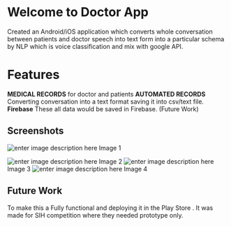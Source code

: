# Welcome to Doctor App

Created an Android/iOS application which converts whole conversation between patients and doctor speech into text form into a particular schema by NLP which is voice classification and mix with google API.


# Features
**MEDICAL RECORDS** for doctor and patients
**AUTOMATED RECORDS** Converting conversation into a text format saving it into csv/text file.
**Firebase** These all data would be saved in Firebase. (Future Work)
## Screenshots

![enter image description here](https://github.com/humblecoder612/doctor-app/blob/master/Screenshots/1.jpeg)
Image 1

![enter image description here](https://github.com/humblecoder612/doctor-app/blob/master/Screenshots/2.jpeg)
Image 2
![enter image description here](https://github.com/humblecoder612/doctor-app/blob/master/Screenshots/3.jpeg)
Image 3
![enter image description here](https://github.com/humblecoder612/doctor-app/blob/master/Screenshots/4.jpeg)
Image 4
## Future Work 
To make this a Fully functional and deploying it in the Play Store .
It was made for SIH competition where they needed prototype only.

